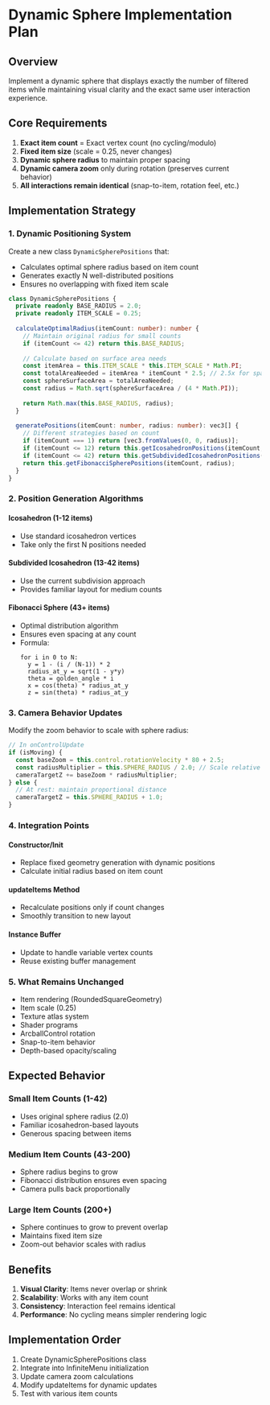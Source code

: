 # Dynamic Sphere Implementation Plan

## Overview
Implement a dynamic sphere that displays exactly the number of filtered items while maintaining visual clarity and the exact same user interaction experience.

## Core Requirements
1. **Exact item count** = Exact vertex count (no cycling/modulo)
2. **Fixed item size** (scale = 0.25, never changes)
3. **Dynamic sphere radius** to maintain proper spacing
4. **Dynamic camera zoom** only during rotation (preserves current behavior)
5. **All interactions remain identical** (snap-to-item, rotation feel, etc.)

## Implementation Strategy

### 1. Dynamic Positioning System

Create a new class `DynamicSpherePositions` that:
- Calculates optimal sphere radius based on item count
- Generates exactly N well-distributed positions
- Ensures no overlapping with fixed item scale

```typescript
class DynamicSpherePositions {
  private readonly BASE_RADIUS = 2.0;
  private readonly ITEM_SCALE = 0.25;
  
  calculateOptimalRadius(itemCount: number): number {
    // Maintain original radius for small counts
    if (itemCount <= 42) return this.BASE_RADIUS;
    
    // Calculate based on surface area needs
    const itemArea = this.ITEM_SCALE * this.ITEM_SCALE * Math.PI;
    const totalAreaNeeded = itemArea * itemCount * 2.5; // 2.5x for spacing
    const sphereSurfaceArea = totalAreaNeeded;
    const radius = Math.sqrt(sphereSurfaceArea / (4 * Math.PI));
    
    return Math.max(this.BASE_RADIUS, radius);
  }
  
  generatePositions(itemCount: number, radius: number): vec3[] {
    // Different strategies based on count
    if (itemCount === 1) return [vec3.fromValues(0, 0, radius)];
    if (itemCount <= 12) return this.getIcosahedronPositions(itemCount, radius);
    if (itemCount <= 42) return this.getSubdividedIcosahedronPositions(itemCount, radius);
    return this.getFibonacciSpherePositions(itemCount, radius);
  }
}
```

### 2. Position Generation Algorithms

#### Icosahedron (1-12 items)
- Use standard icosahedron vertices
- Take only the first N positions needed

#### Subdivided Icosahedron (13-42 items)
- Use the current subdivision approach
- Provides familiar layout for medium counts

#### Fibonacci Sphere (43+ items)
- Optimal distribution algorithm
- Ensures even spacing at any count
- Formula:
  ```
  for i in 0 to N:
    y = 1 - (i / (N-1)) * 2
    radius_at_y = sqrt(1 - y*y)
    theta = golden_angle * i
    x = cos(theta) * radius_at_y
    z = sin(theta) * radius_at_y
  ```

### 3. Camera Behavior Updates

Modify the zoom behavior to scale with sphere radius:

```typescript
// In onControlUpdate
if (isMoving) {
  const baseZoom = this.control.rotationVelocity * 80 + 2.5;
  const radiusMultiplier = this.SPHERE_RADIUS / 2.0; // Scale relative to original
  cameraTargetZ += baseZoom * radiusMultiplier;
} else {
  // At rest: maintain proportional distance
  cameraTargetZ = this.SPHERE_RADIUS + 1.0;
}
```

### 4. Integration Points

#### Constructor/Init
- Replace fixed geometry generation with dynamic positions
- Calculate initial radius based on item count

#### updateItems Method
- Recalculate positions only if count changes
- Smoothly transition to new layout

#### Instance Buffer
- Update to handle variable vertex counts
- Reuse existing buffer management

### 5. What Remains Unchanged
- Item rendering (RoundedSquareGeometry)
- Item scale (0.25)
- Texture atlas system
- Shader programs
- ArcballControl rotation
- Snap-to-item behavior
- Depth-based opacity/scaling

## Expected Behavior

### Small Item Counts (1-42)
- Uses original sphere radius (2.0)
- Familiar icosahedron-based layouts
- Generous spacing between items

### Medium Item Counts (43-200)
- Sphere radius begins to grow
- Fibonacci distribution ensures even spacing
- Camera pulls back proportionally

### Large Item Counts (200+)
- Sphere continues to grow to prevent overlap
- Maintains fixed item size
- Zoom-out behavior scales with radius

## Benefits
1. **Visual Clarity**: Items never overlap or shrink
2. **Scalability**: Works with any item count
3. **Consistency**: Interaction feel remains identical
4. **Performance**: No cycling means simpler rendering logic

## Implementation Order
1. Create DynamicSpherePositions class
2. Integrate into InfiniteMenu initialization
3. Update camera zoom calculations
4. Modify updateItems for dynamic updates
5. Test with various item counts